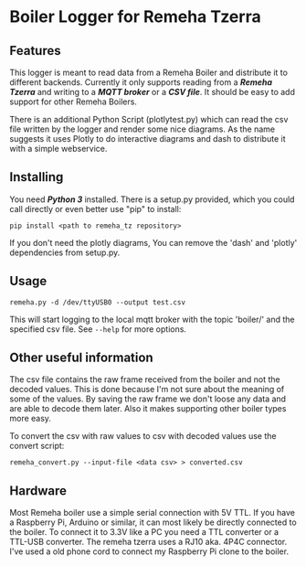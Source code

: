# Boiler Logger for Remeha Tzerra

## Features

This logger is meant to read data from a Remeha Boiler and distribute it to different backends.
Currently it only supports reading from a ***Remeha Tzerra*** and writing to a ***MQTT broker*** or a
***CSV file***. It should be easy to add support for other Remeha Boilers.

There is an additional Python Script (plotlytest.py) which can read the csv file written by the
logger and render some nice diagrams. As the name suggests it uses Plotly to do interactive
diagrams and dash to distribute it with a simple webservice.

## Installing

You need ***Python 3*** installed. There is a setup.py provided, which you could call directly or
even better use "pip" to install:

```
pip install <path to remeha_tz repository>
```

If you don't need the plotly diagrams, You can remove the 'dash' and 'plotly' dependencies from
setup.py.
## Usage

```
remeha.py -d /dev/ttyUSB0 --output test.csv
```

This will start logging to the local mqtt broker with the topic 'boiler/' and the specified csv
file. See ```--help``` for more options.

## Other useful information

The csv file contains the raw frame received from the boiler and not the decoded values. This
is done because I'm not sure about the meaning of some of the values. By saving the raw frame
we don't loose any data and are able to decode them later. Also it makes supporting other
boiler types more easy.

To convert the csv with raw values to csv with decoded values use the convert script:

```
remeha_convert.py --input-file <data csv> > converted.csv
```

## Hardware

Most Remeha boiler use a simple serial connection with 5V TTL. If you have a Raspberry Pi, Arduino or similar, 
it can most likely be directly connected to the boiler. To connect it to 3.3V like a PC you need a TTL converter or 
a TTL-USB converter. 
The remeha tzerra uses a RJ10 aka. 4P4C connector. I've used a old phone cord to connect my Raspberry Pi clone to the
boiler.
